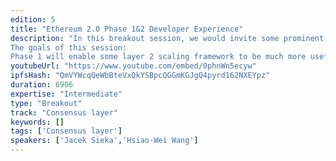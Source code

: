 ```yaml
---
edition: 5
title: "Ethereum 2.0 Phase 1&2 Developer Experience"
description: "In this breakout session, we would invite some prominent Dapp developers to discuss the developer experience with Ethereum 2.0 researchers and client implementers.
The goals of this session:
Phase 1 will enable some layer 2 scaling framework to be much more useful! What would the developers need to know? And what are the edge-cutting tools they can start to dig?Till today, the most promising Phase 2 proposal is the execution environment abstraction by Vitalik Buterin (https://notes.ethereum.org/s/Bkoaj4xpN). While this scheme would only add minor cost to migrate the existed Dapp, it would be great to understand the requirements from the perspective of developers.What's the user experience regarding cross-shard transactions?To get some more concrete ideas of the Eth2 tooling we will need."
youtubeUrl: "https://www.youtube.com/embed/0phnWn5ecyw"
ipfsHash: "QmVYWcqQeWbBteVxQkYSBpcQGGmKGJgQ4pyrd162NXEYpz"
duration: 6906
expertise: "Intermediate"
type: "Breakout"
track: "Consensus layer"
keywords: []
tags: ['Consensus layer']
speakers: ['Jacek Sieka','Hsiao-Wei Wang']
---
```

